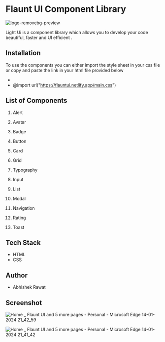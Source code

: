 
# Flaunt UI Component Library

![logo-removebg-preview](https://github.com/Abhirawat623/Fluant-ui-component-library/assets/131130116/68ac2d5e-8817-493e-9d38-c0e9220a1f87)

Light Ui is a component library which allows you to develop your code beautiful, faster and UI efficient .

## Installation
To use the components you can either import the style sheet in your css file or copy and paste the link in your html file provided below

- <link rel="stylesheet" href="https://flauntui.netlify.app/main.css">
- @import url("https://flauntui.netlify.app/main.css")

## List of Components
1. Alert

2. Avatar

3. Badge

4. Button

5. Card

6. Grid

7. Typography

8. Input

9. List

10. Modal

11. Navigation

12. Rating

13. Toast

## Tech Stack
- HTML
- CSS

## Author
- Abhishek Rawat
## Screenshot

![Home _ Flaunt UI and 5 more pages - Personal - Microsoft​ Edge 14-01-2024 21_42_59](https://github.com/Abhirawat623/Fluant-ui-component-library/assets/131130116/81186c52-1308-45cc-8d34-0bc4328fb51e)

![Home _ Flaunt UI and 5 more pages - Personal - Microsoft​ Edge 14-01-2024 21_41_42](https://github.com/Abhirawat623/Fluant-ui-component-library/assets/131130116/924b37b8-85ca-43ec-9980-acda3b586a03)

